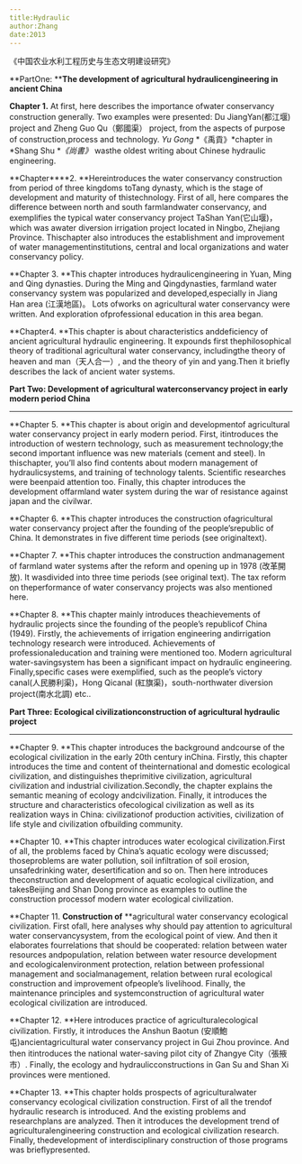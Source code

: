 ```yaml
---
title:Hydraulic
author:Zhang
date:2013
---
```




《中国农业水利工程历史与生态文明建设研究》

 

**PartOne: ****The development of agricultural hydraulicengineering in ancient China**

 

**Chapter 1.** At first, here describes the importance ofwater conservancy construction generally. Two examples were presented: Du JiangYan(都江堰) project and Zheng Guo Qu（鄭國渠） project, from the aspects of purpose of construction,process and technology. *Yu Gong* *《禹貢》*chapter in *Shang Shu **《尚書》* wasthe oldest writing about Chinese hydraulic engineering.

**Chapter****2. **Hereintroduces the water conservancy construction from period of three kingdoms toTang dynasty, which is the stage of development and maturity of thistechnology. First of all, here compares the difference between north and south farmlandwater conservancy, and exemplifies the typical water conservancy project TaShan Yan(它山堰)， which was awater diversion irrigation project located in Ningbo, Zhejiang Province. Thischapter also introduces the establishment and improvement of water managementinstitutions, central and local organizations and water conservancy policy.

**Chapter 3. **This chapter introduces hydraulicengineering in Yuan, Ming and Qing dynasties. During the Ming and Qingdynasties, farmland water conservancy system was popularized and developed,especially in Jiang Han area (江漢地區)。 Lots ofworks on agricultural water conservancy were written. And exploration ofprofessional education in this area began.

**Chapter4. **This chapter is about characteristics anddeficiency of ancient agricultural hydraulic engineering. It expounds first thephilosophical theory of traditional agricultural water conservancy, includingthe theory of heaven and man（天人合一）, and the theory of yin and yang.Then it briefly describes the lack of ancient water systems.



**Part Two: Development of agricultural waterconservancy project in early modern period China**

** **

**Chapter 5. **This chapter is about origin and developmentof agricultural water conservancy project in early modern period. First, itintroduces the introduction of western technology, such as measurement technology;the second important influence was new materials (cement and steel). In thischapter, you’ll also find contents about modern management of hydraulicsystems, and training of technology talents. Scientific researches were beenpaid attention too. Finally, this chapter introduces the development offarmland water system during the war of resistance against japan and the civilwar.

**Chapter 6. **This chapter introduces the construction ofagricultural water conservancy project after the founding of the people’srepublic of China. It demonstrates in five different time periods (see originaltext).

**Chapter 7. **This chapter introduces the construction andmanagement of farmland water systems after the reform and opening up in 1978 (改革開放). It wasdivided into three time periods (see original text). The tax reform on theperformance of water conservancy projects was also mentioned here.

**Chapter 8. **This chapter mainly introduces theachievements of hydraulic projects since the founding of the people’s republicof China (1949). Firstly, the achievements of irrigation engineering andirrigation technology research were introduced. Achievements of professionaleducation and training were mentioned too. Modern agricultural water-savingsystem has been a significant impact on hydraulic engineering. Finally,specific cases were exemplified, such as the people’s victory canal(人民勝利渠)，Hong Qicanal (紅旗渠)，south-northwater diversion project(南水北調) etc..

 

**Part Three: Ecological civilizationconstruction of agricultural hydraulic project**

** **

**Chapter 9. **This chapter introduces the background andcourse of the ecological civilization in the early 20th century inChina. Firstly, this chapter introduces the time and content of theinternational and domestic ecological civilization, and distinguishes theprimitive civilization, agricultural civilization and industrial civilization.Secondly, the chapter explains the semantic meaning of ecology andcivilization. Finally, it introduces the structure and characteristics ofecological civilization as well as its realization ways in China: civilizationof production activities, civilization of life style and civilization ofbuilding community.

**Chapter 10. **This chapter introduces water ecological civilization.First of all, the problems faced by China’s aquatic ecology were discussed; thoseproblems are water pollution, soil infiltration of soil erosion, unsafedrinking water, desertification and so on. Then here introduces theconstruction and development of aquatic ecological civilization, and takesBeijing and Shan Dong province as examples to outline the construction processof modern water ecological civilization.

**Chapter 11. **Construction of** **agricultural water conservancy ecological civilization. First ofall, here analyses why should pay attention to agricultural water conservancysystem, from the ecological point of view. And then it elaborates fourrelations that should be cooperated: relation between water resources andpopulation, relation between water resource development and ecologicalenvironment protection, relation between professional management and socialmanagement, relation between rural ecological construction and improvement ofpeople’s livelihood. Finally, the maintenance principles and systemconstruction of agricultural water ecological civilization are introduced.

**Chapter 12. **Here introduces practice of agriculturalecological civilization. Firstly, it introduces the Anshun Baotun (安順鮑屯)ancientagricultural water conservancy project in Gui Zhou province. And then itintroduces the national water-saving pilot city of Zhangye City（張掖市）.  Finally, the ecology and hydraulicconstructions in Gan Su and Shan Xi provinces were mentioned.

**Chapter 13. **This chapter holds prospects of agriculturalwater conservancy ecological civilization construction. First of all the trendof hydraulic research is introduced. And the existing problems and researchplans are analyzed. Then it introduces the development trend of agriculturalengineering construction and ecological civilization research. Finally, thedevelopment of interdisciplinary construction of those programs was brieflypresented.
